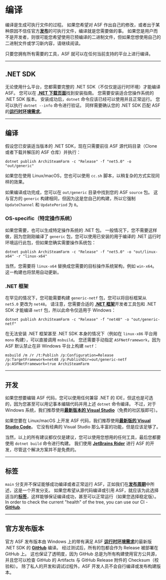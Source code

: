 # 编译

编译是生成可执行文件的过程。 如果您希望对 ASF 作出自己的修改，或者出于某种原因不信任官方&#8203;**[发布](https://github.com/JustArchiNET/ArchiSteamFarm/releases)**&#8203;的可执行文件，编译就是您需要做的事。 如果您是用户而不是开发者，则很可能您希望使用已预编译的二进制文件，但如果您想使用自己的二进制文件或学习新内容，请继续阅读。

只要您拥有所有需要的工具，ASF 就可以在任何当前支持的平台上进行编译。

---

## .NET SDK

无论使用什么平台，您都需要完整的 .NET SDK（不仅仅是运行时环境）才能编译 ASF。 您可以在 **[.NET 下载页面](https://dotnet.microsoft.com/download)**&#8203;找到安装指南。 您需要安装适合您操作系统的 .NET SDK 版本。 安装成功后，`dotnet` 命令应该已经可以使用并且正常运行。 您可以执行 `dotnet --info` 命令进行验证。 同样需要确认您的 .NET SDK 匹配 ASF 的&#8203;**[运行时环境需求](https://github.com/JustArchiNET/ArchiSteamFarm/wiki/Compatibility-zh-CN#运行时环境需求)**。

---

## 编译

假设您已安装适当版本的 .NET SDK，现在只需要前往 ASF 源代码目录（Clone 或者下载并解压的 ASF 仓库）并执行：

```shell
dotnet publish ArchiSteamFarm -c "Release" -f "net5.0" -o "out/generic"
```

如果您在使用 Linux/macOS，您也可以使用 `cc.sh` 脚本，以稍复杂的方式实现同样的效果。

如果编译成功完成，您可以在 `out/generic` 目录中找到您的 ASF `source` 包。 这与官方的 `generic` 构建相同，但因为这是您自己的构建，所以它强制 `UpdateChannel` 和 `UpdatePeriod` 为 `0`。

### OS-specific（特定操作系统）

如果您需要，也可以生成特定操作系统的 .NET 包。 一般情况下，您不需要这样做，因为您刚刚编译了 `generic` 包，您可以使用已安装的用于编译的 .NET 运行时环境运行此包，但如果您确实需要操作系统包：

```shell
dotnet publish ArchiSteamFarm -c "Release" -f "net5.0" -o "out/linux-x64" -r "linux-x64"
```

当然，您需要将 `linux-x64` 替换成您需要的目标操作系统架构，例如 `win-x64`。 这一构建也将禁用自动更新。

### .NET 框架

在罕见的情况下，您可能需要构建 `generic-netf` 包，您可以将目标框架从 `net5.0` 更改为 `net48`。 请注意，您需要合适的 **[.NET 框架](https://dotnet.microsoft.com/download/visual-studio-sdks)**&#8203;开发者工具包和 .NET SDK 才能编译 `netf` 包，所以此命令仅适用于 Windows：

```shell
dotnet publish ArchiSteamFarm -c "Release" -f "net48" -o "out/generic-netf"
```

在无法安装 .NET 框架甚至 .NET SDK 本身的情况下（例如在 `linux-x86` 平台用 `mono` 构建），可以直接调用 `msbuild`。 您还需要手动指定 `ASFNetFramework`，因为 ASF 默认禁止在非 Windows 平台上构建 `netf`：

```shell
msbuild /m /r /t:Publish /p:Configuration=Release /p:TargetFramework=net48 /p:PublishDir=out/generic-netf /p:ASFNetFramework=true ArchiSteamFarm
```

---

## 开发

如果您想要编辑 ASF 代码，您可以使用任何兼容 .NET 的 IDE，但这也是可选的，因为您甚至可以用记事本编辑代码并用上述 `dotnet` 命令编译。 不过，对于 Windows 系统，我们推荐使用&#8203;**[最新版本的 Visual Studio](https://visualstudio.microsoft.com/downloads)**（免费的社区版即可）。

如果您要在 Linux/macOS 上开发 ASF 代码，我们推荐使用&#8203;**[最新版的 Visual Studio Code](https://code.visualstudio.com/download)**。 它没有经典的 Visual Studio 那么丰富的功能，但是应该足够了。

当然，以上的所有建议都仅仅是建议，您可以使用您想用的任何工具，最后您都要使用 `dotnet build` 命令进行构建。 我们使用 **[JetBrains Rider](https://www.jetbrains.com/rider)** 进行 ASF 的开发，尽管这个解决方案并不是免费的。

---

## 标签

`main` 分支并不保证能够成功编译或者正常运行 ASF，正如我们在&#8203;**[发布周期](https://github.com/JustArchiNET/ArchiSteamFarm/wiki/Release-cycle-zh-CN)**&#8203;中所述，这是一个开发分支。 如果您希望从源代码编译或引用 ASF，就应该为此选择适当的&#8203;**[标签](https://github.com/JustArchiNET/ArchiSteamFarm/tags)**，这样能够保证编译成功，甚至可以正常运行（如果您选择稳定版）。 In order to check the current "health" of the tree, you can use our CI - **[GitHub](https://github.com/JustArchiNET/ArchiSteamFarm/actions/workflows/ci.yml?query=branch%3Amain)**.

---

## 官方发布版本

官方 ASF 发布版本由 Windows 上的带有满足 ASF **[运行时环境需求](https://github.com/JustArchiNET/ArchiSteamFarm/wiki/Compatibility-zh-CN#运行时环境需求)**&#8203;的最新版 .NET SDK 的 **[GitHub](https://github.com/JustArchiNET/ArchiSteamFarm/actions)** 编译。 经过测试后，所有的包都会作为 Release 被部署在 GitHub 上。 这也保证了透明度，因为 GitHub 总是为所有构建使用官方公共源，并且您可以检查 GitHub 的 Artifacts 与 GitHub Release 附件的 Checksum（校验和）。 除了私人的开发和调试过程外，ASF 开发人员不会自行编译或发布构建版本。